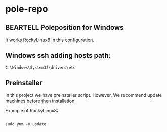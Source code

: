 # pole-repo
BEARTELL Poleposition for Windows
---------------------------------

It works RockyLinux8 in this configuration.

Windows ssh adding hosts path:
----------------------------------
```
C:\Windows\System32\drivers\etc

```

## Preinstaller

In this project we have preinstaller script. However, We recommend update machines before then installation.

Example of RockyLinux8:

```

sudo yum -y update

```